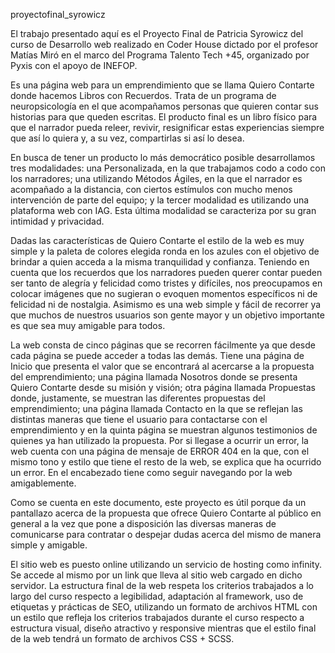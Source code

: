 proyectofinal_syrowicz

El trabajo presentado aquí es el Proyecto Final de Patricia Syrowicz del curso de Desarrollo web realizado en Coder House dictado por el profesor Matías Miró en el marco del Programa Talento Tech +45, organizado por Pyxis con el apoyo de INEFOP. 

Es una página web para un emprendimiento que se llama Quiero Contarte donde hacemos Libros con Recuerdos. Trata de un programa de neuropsicología en el que acompañamos personas que quieren contar sus historias para que queden escritas. El producto final es un libro físico para que el narrador pueda releer, revivir, resignificar estas experiencias siempre que así lo quiera y, a su vez, compartirlas si así lo desea. 

En busca de tener un producto lo más democrático posible desarrollamos tres modalidades: una Personalizada, en la que trabajamos codo a codo con los narradores; una utilizando Métodos Ágiles, en la que el narrador es acompañado a la distancia, con ciertos estímulos con mucho menos intervención de parte del equipo; y la tercer modalidad es utilizando una plataforma web con IAG. Esta última modalidad se caracteriza por su gran intimidad y privacidad.

Dadas las características de Quiero Contarte el estilo de la web es muy simple y la paleta de colores elegida ronda en los azules con el objetivo de brindar a quien acceda a la misma tranquilidad y confianza. Teniendo en cuenta que los recuerdos que los narradores pueden querer contar pueden ser tanto de alegría y felicidad como tristes y difíciles, nos preocupamos en colocar imágenes que no sugieran o evoquen momentos específicos ni de felicidad ni de nostalgia.  Asimismo es una web simple y fácil de recorrer ya que muchos de nuestros usuarios son gente mayor y un objetivo importante es que sea muy amigable para todos.

La web consta de cinco páginas que se recorren fácilmente ya que desde cada página se puede acceder a todas las demás. Tiene una página de Inicio que presenta el valor que se encontrará al acercarse a la propuesta del emprendimiento; una página llamada Nosotros donde se presenta Quiero Contarte desde su misión y visión; otra página llamada Propuestas donde, justamente, se muestran las diferentes propuestas del emprendimiento; una página llamada Contacto en la que se reflejan las distintas maneras que tiene el usuario para contactarse con el emprendimiento y en la quinta página se muestran algunos testimonios de quienes ya han utilizado la propuesta. Por si llegase a ocurrir un error, la web cuenta con una página de mensaje de ERROR 404 en la que, con el mismo tono y estilo que tiene el resto de la web, se explica que ha ocurrido un error. En el encabezado tiene como seguir navegando por la web amigablemente. 

Como se cuenta en este documento, este proyecto es útil porque da un pantallazo acerca de la propuesta que ofrece Quiero Contarte al público en general a la vez que pone a disposición las diversas maneras de comunicarse para contratar o despejar dudas acerca del mismo de manera simple y amigable.

El sitio web es puesto online utilizando un servicio de hosting como infinity. Se accede al mismo por un link que lleva al sitio web cargado en dicho servidor. La estructura final de la web respeta los criterios trabajados a lo largo del curso respecto a legibilidad, adaptación al framework, uso de etiquetas y prácticas de SEO, utilizando un formato de archivos HTML con un estilo que refleja los criterios trabajados durante el curso respecto a estructura visual, diseño atractivo y responsive mientras que el estilo final de la web tendrá un formato de archivos CSS + SCSS. 

